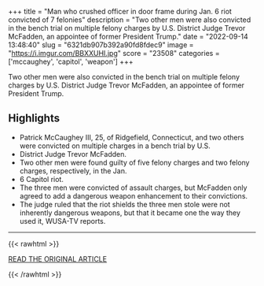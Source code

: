 +++
title = "Man who crushed officer in door frame during Jan. 6 riot convicted of 7 felonies"
description = "Two other men were also convicted in the bench trial on multiple felony charges by U.S. District Judge Trevor McFadden, an appointee of former President Trump."
date = "2022-09-14 13:48:40"
slug = "6321db907b392a90fd8fdec9"
image = "https://i.imgur.com/BBXXUHI.jpg"
score = "23508"
categories = ['mccaughey', 'capitol', 'weapon']
+++

Two other men were also convicted in the bench trial on multiple felony charges by U.S. District Judge Trevor McFadden, an appointee of former President Trump.

## Highlights

- Patrick McCaughey III, 25, of Ridgefield, Connecticut, and two others were convicted on multiple charges in a bench trial by U.S.
- District Judge Trevor McFadden.
- Two other men were found guilty of five felony charges and two felony charges, respectively, in the Jan.
- 6 Capitol riot.
- The three men were convicted of assault charges, but McFadden only agreed to add a dangerous weapon enhancement to their convictions.
- The judge ruled that the riot shields the three men stole were not inherently dangerous weapons, but that it became one the way they used it, WUSA-TV reports.

---

{{< rawhtml >}}
  <p class="article-category">
    <a target="_blank" href="https://www.cbsnews.com/news/patrick-mccaughey-convicted-7-felonies-pinned-daniel-hodges-in-door-frame-january-6-capitol-riot/">READ THE ORIGINAL ARTICLE</a>
  </p>
{{< /rawhtml >}}
